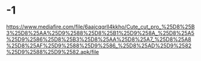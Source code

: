 # -1
https://www.mediafire.com/file/6aajcqqrll4kkho/Cute_cut_pro_%25D8%25B3%25D8%25AA%25D9%2588%25D8%25B1%25D9%258A_%25D8%25A5%25D9%2586%25D8%25B3%25D8%25AA%25D8%25A7_%25D8%25A8%25D8%25AF%25D9%2588%25D9%2586_%25D8%25AD%25D9%2582%25D9%2588%25D9%2582.apk/file
